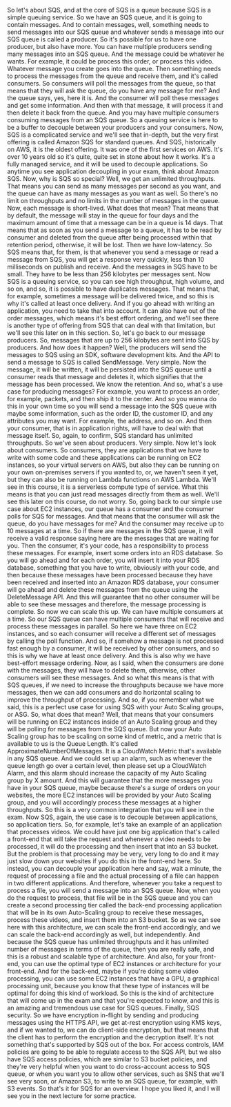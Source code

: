 
<v Instructor>So let's about SQS,</v>
and at the core of SQS is a queue
because SQS is a simple queuing service.
So we have an SQS queue,
and it is going to contain messages.
And to contain messages,
well, something needs to send messages into our SQS queue
and whatever sends a message into our SQS queue
is called a producer.
So it's possible for us to have one producer,
but also have more.
You can have multiple producers
sending many messages into an SQS queue.
And the message could be whatever he wants.
For example, it could be process this order,
or process this video.
Whatever message you create goes into the queue.
Then something needs to process the messages from the queue
and receive them, and it's called consumers.
So consumers will poll the messages from the queue,
so that means that they will ask the queue,
do you have any message for me?
And the queue says, yes, here it is.
And the consumer will poll these messages
and get some information.
And then with that message,
it will process it and then delete it back from the queue.
And you may have multiple consumers
consuming messages from an SQS queue.
So a queuing service is here to be a buffer
to decouple between your producers and your consumers.
Now, SQS is a complicated service
and we'll see that in-depth,
but the very first offering is called Amazon SQS
for standard queues.
And SQS, historically on AWS, it is the oldest offering.
It was one of the first services on AWS.
It's over 10 years old so it's quite,
quite set in stone about how it works.
It's a fully managed service,
and it will be used to decouple applications.
So anytime you see application decoupling in your exam,
think about Amazon SQS.
Now, why is SQS so special?
Well, we get an unlimited throughputs.
That means you can send
as many messages per second as you want,
and the queue can have as many messages as you want as well.
So there's no limit on throughputs
and no limits in the number of messages in the queue.
Now, each message is short-lived.
What does that mean?
That means that by default,
the message will stay in the queue for four days
and the maximum amount of time
that a message can be in a queue is 14 days.
That means that as soon as you send a message to a queue,
it has to be read by consumer and deleted from the queue
after being processed within that retention period,
otherwise, it will be lost.
Then we have low-latency.
So SQS means that, for them,
is that whenever you send a message
or read a message from SQS,
you will get a response very quickly,
less than 10 milliseconds on publish and receive.
And the messages in SQS have to be small.
They have to be less than 256 kilobytes per messages sent.
Now SQS is a queuing service,
so you can see high throughput, high volume, and so on,
and so, it is possible to have duplicates messages.
That means that, for example,
sometimes a message will be delivered twice,
and so this is why it's called at least once delivery.
And if you go ahead with writing an application,
you need to take that into account.
It can also have out of the order messages,
which means it's best effort ordering,
and we'll see there is another type of offering from SQS
that can deal with that limitation,
but we'll see this later on in this section.
So, let's go back to our message producers.
So, messages that are up to 256 kilobytes
are sent into SQS by producers.
And how does it happen?
Well, the producers will send the messages to SQS
using an SDK, software development kits.
And the API to send a message to SQS is called SendMessage.
Very simple.
Now the message, it will be written,
it will be persisted into the SQS queue
until a consumer reads that message and deletes it,
which signifies that the message has been processed.
We know the retention.
And so, what's a use case for producing messages?
For example, you want to process an order,
for example, packets, and then ship it to the center.
And so you wanna do this in your own time
so you will send a message into the SQS queue
with maybe some information,
such as the order ID, the customer ID,
and any attributes you may want.
For example, the address, and so on.
And then your consumer, that is in application rights,
will have to deal with that message itself.
So, again, to confirm,
SQS standard has unlimited throughputs.
So we've seen about producers. Very simple.
Now let's look about consumers.
So consumers, they are applications
that we have to write with some code
and these applications can be running on EC2 instances,
so your virtual servers on AWS,
but also they can be running on your own on-premises servers
if you wanted to,
or, we haven't seen it yet,
but they can also be running
on Lambda functions on AWS Lambda.
We'll see in this course,
it is a serverless compute type of service.
What this means is that you can just read messages
directly from them as well.
We'll see this later on this course, do not worry.
So, going back to our simple use case about EC2 instances,
our queue has a consumer
and the consumer polls for SQS for messages.
And that means that the consumer will ask the queue,
do you have messages for me?
And the consumer may receive up to 10 messages at a time.
So if there are messages in the SQS queue,
it will receive a valid response saying
here are the messages that are waiting for you.
Then the consumer, it's your code,
has a responsibility to process these messages.
For example, insert some orders into an RDS database.
So you will go ahead and for each order,
you will insert it into your RDS database,
something that you have to write, obviously with your code,
and then because these messages have been processed
because they have been received
and inserted into an Amazon RDS database,
your consumer will go ahead
and delete these messages from the queue
using the DeleteMessage API.
And this will guarantee that no other consumer
will be able to see these messages
and therefore, the message processing is complete.
So now we can scale this up.
We can have multiple consumers at a time.
So our SQS queue can have multiple consumers
that will receive and process these messages in parallel.
So here we have three on EC2 instances,
and so each consumer will receive
a different set of messages by calling the poll function.
And so, if somehow a message
is not processed fast enough by a consumer,
it will be received by other consumers,
and so this is why we have at least once delivery.
And this is also why we have best-effort message ordering.
Now, as I said, when the consumers
are done with the messages, they will have to delete them,
otherwise, other consumers will see these messages.
And so what this means is that with SQS queues,
if we need to increase the throughputs
because we have more messages,
then we can add consumers and do horizontal scaling
to improve the throughput of processing.
And so, if you remember what we said,
this is a perfect use case for using SQS
with your Auto Scaling groups, or ASG.
So, what does that mean?
Well, that means that your consumers
will be running on EC2 instances
inside of an Auto Scaling group
and they will be polling for messages from the SQS queue.
But now your Auto Scaling group has to be scaling
on some kind of metric,
and a metric that is available to us is the Queue Length.
It's called ApproximateNumberOfMessages.
It is a CloudWatch Metric that's available in any SQS queue.
And we could set up an alarm,
such as whenever the queue length go over a certain level,
then please set up a CloudWatch Alarm,
and this alarm should increase the capacity
of my Auto Scaling group by X amount.
And this will guarantee that
the more messages you have in your SQS queue,
maybe because there's a surge of orders on your websites,
the more EC2 instances will be provided
by your Auto Scaling group,
and you will accordingly process these messages
at a higher throughputs.
So this is a very common integration
that you will see in the exam.
Now SQS, again, the use case
is to decouple between applications, so application tiers.
So, for example, let's take an example of an application
that processes videos.
We could have just one big application
that's called a front-end that will take the request
and whenever a video needs to be processed,
it will do the processing
and then insert that into an S3 bucket.
But the problem is that processing
may be very, very long to do
and it may just slow down your websites
if you do this in the front-end here.
So instead, you can decouple your application here and say,
wait a minute, the request of processing a file
and the actual processing of a file
can happen in two different applications.
And therefore, whenever you take a request
to process a file,
you will send a message into an SQS queue.
Now, when you do the request to process,
that file will be in the SQS queue
and you can create a second processing tier
called the back-end processing application
that will be in its own Auto-Scaling group
to receive these messages, process these videos,
and insert them into an S3 bucket.
So as we can see here with this architecture,
we can scale the front-end accordingly,
and we can scale the back-end accordingly as well,
but independently.
And because the SQS queue has unlimited throughputs
and it has unlimited number of messages
in terms of the queue, then you are really safe,
and this is a robust and scalable type of architecture.
And also, for your front-end,
you can use the optimal type of EC2 instances
or architecture for your front-end.
And for the back-end,
maybe if you're doing some video processing,
you can use some EC2 instances
that have a GPU, a graphical processing unit,
because you know that these type of instances
will be optimal for doing this kind of workload.
So this is the kind of architecture
that will come up in the exam
and that you're expected to know,
and this is an amazing and tremendous use case
for SQS queues.
Finally, SQS security.
So we have encryption in-flight
by sending and producing messages using the HTTPS API,
we get at-rest encryption using KMS keys,
and if we wanted to, we can do client-side encryption,
but that means that the client has to perform
the encryption and the decryption itself.
It's not something that's supported by SQS out of the box.
For access controls, IAM policies are going to be able to
regulate access to the SQS API,
but we also have SQS access policies,
which are similar to S3 bucket policies,
and they're very helpful when you want to do
cross-account access to SQS queue,
or when you want you to allow other services,
such as SNS that we'll see very soon, or Amazon S3,
to write to an SQS queue,
for example, with S3 events.
So that's it for SQS for an overview.
I hope you liked it,
and I will see you in the next lecture for some practice.